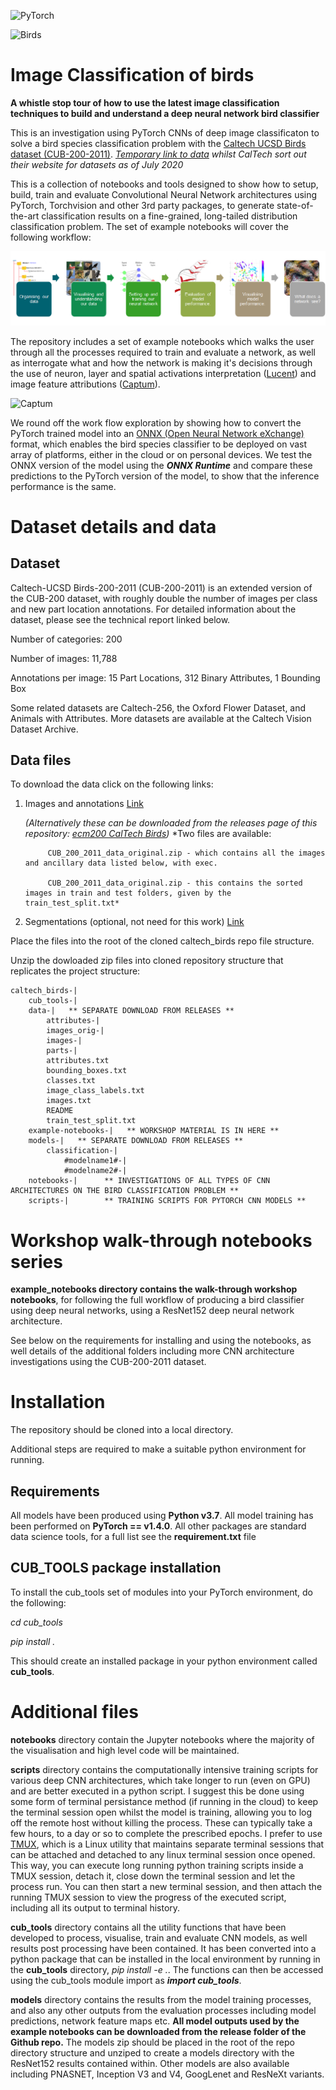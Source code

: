 ![PyTorch](https://miro.medium.com/max/2400/1*aqNgmfyBIStLrf9k7d9cng.jpeg)

![Birds](http://www.vision.caltech.edu/graphics/cub_200_collage.jpg)

# Image Classification of birds

**A whistle stop tour of how to use the latest image classification techniques to build and understand a deep neural network bird classifier**


This is an investigation using PyTorch CNNs of deep image classificaton to solve a bird species classification problem with the [Caltech UCSD Birds dataset (CUB-200-2011)](http://www.vision.caltech.edu/visipedia/CUB-200.html). *[Temporary link to data](https://drive.google.com/drive/folders/1kFzIqZL_pEBVR7Ca_8IKibfWoeZc3GT1) whilst CalTech sort out their website for datasets as of July 2020*

This is a collection of notebooks and tools designed to show how to setup, build, train and evaluate Convolutional Neural Network architectures using PyTorch, Torchvision and other 3rd party packages, to generate state-of-the-art classification results on a fine-grained, long-tailed distribution classification problem. The set of example notebooks will cover the following workflow:

![workflow](docs/birds_roadmap.png)

The repository includes a set of example notebooks which walks the user through all the processes required to train and evaluate a network, as well as interrogate what and how the network is making it's decisions through the use of neuron, layer and spatial activations interpretation ([Lucent](https://github.com/greentfrapp/lucent)) and image feature attributions ([Captum](https://captum.ai/)).

![Captum](https://captum.ai/img/captum_logo.svg)

We round off the work flow exploration by showing how to convert the PyTorch trained model into an [ONNX (Open Neural Network eXchange)](https://onnx.ai/) format, which enables the bird species classifier to be deployed on vast array of platforms, either in the cloud or on personal devices. We test the ONNX version of the model using the ***ONNX Runtime*** and compare these predictions to the PyTorch version of the model, to show that the inference performance is the same.


# Dataset details and data

## Dataset

Caltech-UCSD Birds-200-2011 (CUB-200-2011) is an extended version of the CUB-200 dataset, with roughly double the number of images per class and new part location annotations. For detailed information about the dataset, please see the technical report linked below.



Number of categories: 200

Number of images: 11,788

Annotations per image: 15 Part Locations, 312 Binary Attributes, 1 Bounding Box

Some related datasets are Caltech-256, the Oxford Flower Dataset, and Animals with Attributes. More datasets are available at the Caltech Vision Dataset Archive.

## Data files

To download the data click on the following links:

   1. Images and annotations [Link](http://www.vision.caltech.edu/visipedia-data/CUB-200-2011/CUB_200_2011.tgz)
       
       *(Alternatively these can be downloaded from the releases page of this repository: [ecm200 CalTech Birds](https://github.com/ecm200/caltech_birds))*
       *Two files are available:
               
               CUB_200_2011_data_original.zip - which contains all the images and ancillary data listed below, with exec.
               
               CUB_200_2011_data_original.zip - this contains the sorted images in train and test folders, given by the train_test_split.txt*
               
    
   2. Segmentations (optional, not need for this work) [Link](http://www.vision.caltech.edu/visipedia-data/CUB-200-2011/segmentations.tgz)
    
Place the files into the root of the cloned caltech_birds repo file structure.

Unzip the dowloaded zip files into cloned repository structure that replicates the project structure:

    caltech_birds-|
        cub_tools-|
        data-|   ** SEPARATE DOWNLOAD FROM RELEASES **
            attributes-|
            images_orig-|
            images-|
            parts-|
            attributes.txt
            bounding_boxes.txt
            classes.txt
            image_class_labels.txt
            images.txt
            README
            train_test_split.txt
        example-notebooks-|   ** WORKSHOP MATERIAL IS IN HERE **
        models-|   ** SEPARATE DOWNLOAD FROM RELEASES **
            classification-|
                #modelname1#-|
                #modelname2#-|
        notebooks-|      ** INVESTIGATIONS OF ALL TYPES OF CNN ARCHITECTURES ON THE BIRD CLASSIFICATION PROBLEM **
        scripts-|        ** TRAINING SCRIPTS FOR PYTORCH CNN MODELS **



# Workshop walk-through notebooks series

**example_notebooks directory contains the walk-through workshop notebooks**, for following the full workflow of producing a bird classifier using deep neural networks, using a ResNet152 deep neural network architecture.

See below on the requirements for installing and using the notebooks, as  well details of the additional folders including more CNN architecture investigations using the CUB-200-2011 dataset.


# Installation

The repository should be cloned into a local directory.

Additional steps are required to make a suitable python environment for running.

## Requirements

All models have been produced using **Python v3.7**.
All model training has been performed on **PyTorch == v1.4.0**.
All other packages are standard data science tools, for a full list see the **requirement.txt** file

## CUB_TOOLS package installation

To install the cub_tools set of modules into your PyTorch environment, do the following:

  *cd cub_tools*
  
  *pip install .*
  
 This should create an installed package in your python environment called **cub_tools**.

# Additional files
        
**notebooks** directory contain the Jupyter notebooks where the majority of the visualisation and high level code will be maintained.

**scripts** directory contains the computationally intensive training scripts for various deep CNN architectures, which take longer to run (even on GPU) and are better executed in a python script. I suggest this be done using some form of terminal persistance method (if running in the cloud) to keep the terminal session open whilst the model is training, allowing you to log off the remote host without killing the process. These can typically take a few hours, to a day or so to complete the prescribed epochs. I prefer to use [TMUX](https://github.com/tmux/tmux/wiki/Getting-Started), which is a Linux utility that maintains separate terminal sessions that can be attached and detached to any linux terminal session once opened. This way, you can execute long running python training scripts inside a TMUX session, detach it, close down the terminal session and let the process run. You can then start a new terminal session, and then attach the running TMUX session to view the progress of the executed script, including all its output to terminal history.

**cub_tools** directory contains all the utility functions that have been developed to process, visualise, train and evaluate CNN models, as well results post processing have been contained. It has been converted into a python package that can be installed in the local environment by running in the **cub_tools** directory, *pip install -e .*. The functions can then be accessed using the cub_tools module import as ***import cub_tools***.

**models** directory contains the results from the model training processes, and also any other outputs from the evaluation processes including model predictions, network feature maps etc. **All model outputs used by the example notebooks can be downloaded from the release folder of the Github repo.** The models zip should be placed in the root of the repo directory structure and unziped to create a models directory with the ResNet152 results contained within. Other models are also available including PNASNET, Inception V3 and V4, GoogLenet and ResNeXt variants.
